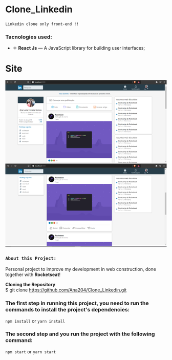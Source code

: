 # Clone_Linkedin

`Linkedin clone only front-end !!`

### Tacnologies used:
- ⚛️ **React Js** — A JavaScript library for building user interfaces;

# Site 

 ![Preview-Screens](https://raw.githubusercontent.com/Ana204/Clone_Linkedin/master/linkedinReadme.png)
 ![Preview-Screens](https://raw.githubusercontent.com/Ana204/Clone_Linkedin/master/linkedinReadme2.png)

### `About this Project:`
Personal project to improve my development in web construction, done together with **Rocketseat**!

**Cloning the Repository**  <br>
$ git clone https://github.com/Ana204/Clone_Linkedin.git

### The first step in running this project, you need to run the commands to install the project's dependencies:
`npm install`
 or 
`yarn install`

### The second step and you run the project with the following command: 
`npm start` or `yarn start`
